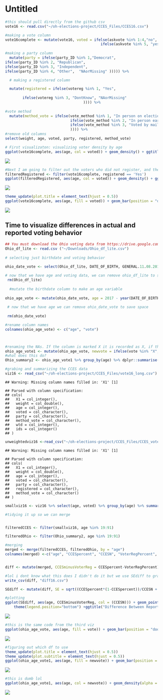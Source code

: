 Untitled
================

``` r
#this should pull directly from the github csv
vote16 <- read.csv("~/oh-elections-project/CCES_Files/CCES16.csv")
```

``` r
#making a vote column
vote16complete <- mutate(vote16, voted = ifelse(askvote %in% 1:4,"no",
                                            ifelse(askvote %in% 5, "yes",  "NAorMissing" ))) %>%
  
#making a party column
  mutate(party = ifelse(party_ID %in% 1,"Democrat",
ifelse(party_ID %in% 2, "Republican", 
ifelse(party_ID %in% 3, "Independent",
ifelse(party_ID %in% 4, "Other",  "NAorMissing" ))))) %>%

  # making a registered column

  mutate(registered = ifelse(votereg %in% 1, "Yes", 
                                                                           ifelse(votereg %in% 2, "No", 
        ifelse(votereg %in% 3, "DontKnow", "NAorMissing"
                                    )))) %>%
  
#vote method
  mutate(method_vote = ifelse(vote_method %in% 1, "In person on election day", 
                              ifelse(vote_method %in% 2, "In person early", 
                              ifelse(vote_method %in% 3, "Voted by mail or absentee", "Dontknow_skipped_notasked"
                              )))) %>%
#remove old columns
select(weight, age, voted, party, registered, method_vote)
```

``` r
# First visualizaton: visualizing voter density by age
ggplot(vote16complete, aes(age, col = voted)) + geom_density() + ggtitle('Density Plot of Voting Behavior by Age', subtitle =  'including unregistered respondents') + labs(col = "Did They Vote?")
```

![](Poster_Viz_files/figure-markdown_github/unnamed-chunk-3-1.png)

``` r
#Next I am going to filter out the voters who did not register, and then visualize density by age
filteredRegistered <- filter(vote16complete, registered == 'Yes')
ggplot(filteredRegistered, aes(age, col = voted)) + geom_density() + ggtitle('Density Plot of Reported Voting Behavior by Age ', subtitle =  'Year: 2016 State: Ohio, & excluding unregistered respondents') + labs(col = "Did They Vote?") + scale_color_manual(values=c("blue", "#006400","red"), name="Did They Vote?", breaks=c("NAorMissing", "no", "yes"),  labels=c("NAorMissing", "No", "Yes"))
```

![](Poster_Viz_files/figure-markdown_github/unnamed-chunk-3-2.png)

``` r
theme_update(plot.title = element_text(hjust = 0.5))
ggplot(vote16complete, aes(age, fill = voted)) + geom_bar(position = "dodge") + ylab('Total Count') + xlab("Age") + labs(fill = "Did They Vote?") + ggtitle('Reported Voting Behavior by Age', subtitle =  'Year: 2016 State: Ohio') + scale_fill_manual(values=c("blue", "green","red"), name="Did They Vote?", breaks=c("NAorMissing", "no", "yes"),  labels=c("NAorMissing", "No", "Yes"))
```

![](Poster_Viz_files/figure-markdown_github/unnamed-chunk-4-1.png)

Time to visualize differences in actual and reported voting behavior
--------------------------------------------------------------------

``` r
## You must download the Ohio voting data from https://drive.google.com/open?id=0B16R3n7VKQteeEh5SmozTXRVb2s
Ohio_df_lite <- read.csv ("~/Downloads/Ohio_df_lite.csv")
 
# selecting just birthdate and voting behavior
 
ohio_date_vote <- select(Ohio_df_lite, DATE_OF_BIRTH, GENERAL.11.08.2016)  

# now that we have age and voting data, we can remove ohio_df_lite to save space
 rm(Ohio_df_lite) 
 
  #mutate the birthdate column to make an age variable
 
ohio_age_vote <- mutate(ohio_date_vote, age = 2017 - year(DATE_OF_BIRTH)) %>% filter(age < 99) %>% select(age,GENERAL.11.08.2016)
 
 # now that we have age we can remove ohio_date_vote to save space
 
 rm(ohio_date_vote)

#rename column names
colnames(ohio_age_vote) <- c("age", "vote")



#renaming the NAs. If the column is marked X it is recorded as X, if there is anything else it is changed to O
ohio_age_vote1 <- mutate(ohio_age_vote, newvote = ifelse(vote %in% "X", "X", "O"))
#what does this do?
Ohio_summary2 <- ohio_age_vote1 %>% group_by(age) %>% dplyr::summarise(perc = base::mean(newvote == "X"), n())
```

``` r
#grabing and summarizing the CCES data
viz16 <- read_csv("~/oh-elections-project/CCES_Files/vote16_long.csv")
```

    ## Warning: Missing column names filled in: 'X1' [1]

    ## Parsed with column specification:
    ## cols(
    ##   X1 = col_integer(),
    ##   weight = col_double(),
    ##   age = col_integer(),
    ##   voted = col_character(),
    ##   party = col_character(),
    ##   method_vote = col_character(),
    ##   wtd = col_integer(),
    ##   ids = col_integer()
    ## )

``` r
unweightedviz16 <-read_csv("~/oh-elections-project/CCES_Files/CCES_vote16.csv")
```

    ## Warning: Missing column names filled in: 'X1' [1]

    ## Parsed with column specification:
    ## cols(
    ##   X1 = col_integer(),
    ##   weight = col_double(),
    ##   age = col_integer(),
    ##   voted = col_character(),
    ##   party = col_character(),
    ##   registered = col_character(),
    ##   method_vote = col_character()
    ## )

``` r
smallviz16 <- viz16 %>% select(age, voted) %>% group_by(age) %>% summarize(percent_voted = base::mean(voted == "yes"), n())

#tidying it up so we can merge


filteredCCES <- filter(smallviz16, age %in% 19:91)

filteredOhio <- filter(Ohio_summary2, age %in% 19:91)

#merging
merged <- merge(filteredCCES, filteredOhio, by = "age")
colnames(merged) <-c("age", "CCESpercent", "CCESN", "VoterRegPercent", "VoterRegN")


diff <- mutate(merged, CCESminusVoterReg = CCESpercent-VoterRegPercent)

#lol i dont know what this does I didn't do it but we use SEdiff to graph at the end
write_csv(diff, "diff16.csv")

SEdiff <- mutate(diff, SE = sqrt((CCESpercent*(1-CCESpercent))/CCESN + ((VoterRegPercent*(1-VoterRegPercent))/VoterRegN)))
```

``` r
#plotting
ggplot(SEdiff, aes(age, CCESminusVoterReg, col = (CCESN))) + geom_point() + ylab('Reported Voting Behavior - Actual Voting Behavior') + labs(col = "Total Number of Voters by Age") +
    theme(legend.position="bottom") +ggtitle("Difference Between Reported and Actual Voting Behavior", subtitle =  'Year: 2016 State: Ohio')
```

![](Poster_Viz_files/figure-markdown_github/unnamed-chunk-6-1.png)

``` r
#this is the same code from the third viz
ggplot(ohio_age_vote, aes(age, fill = vote)) + geom_bar(position = "dodge") + ylab('Total Count') + labs(fill = "Did They Vote?") + ggtitle('Actual Voting Behavior', subtitle = "(Totals)" )
```

![](Poster_Viz_files/figure-markdown_github/unnamed-chunk-7-1.png)

``` r
#figuring out which df to use
theme_update(plot.title = element_text(hjust = 0.5))
theme_update(plot.subtitle = element_text(hjust = 0.5))
ggplot(ohio_age_vote1, aes(age, fill = newvote)) + geom_bar(position = "dodge") + ylab('Total Count') + xlab("Age") + ggtitle('Actual Voting Behavior by Age (2016)') + scale_fill_manual(values=c("#000000", "#FF0000"), name="Did They Vote?", breaks=c("O", "X"),  labels=c(" No", "Yes"))
```

![](Poster_Viz_files/figure-markdown_github/unnamed-chunk-8-1.png)

``` r
#this is dumb lol
ggplot(ohio_age_vote1, aes(age, col = newvote)) + geom_density(alpha = .8) + scale_color_manual(values=c("#000000", "#FF0000"), name="Did They Vote?", breaks=c("O", "X"),  labels=c(" No", "Yes")) + ggtitle("Density Plot of Actual Voting Behavior by Age", subtitle =  'Year: 2016 State: Ohio')
```

![](Poster_Viz_files/figure-markdown_github/unnamed-chunk-9-1.png)
